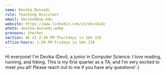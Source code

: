 ```yaml
---
name: Devika Dwivedi
role: Teaching Assistant
email: devikad@uw.edu
website: https://www.linkedin.com/in/devikad/
photo: devika-dwivedi.webp
pronouns: she/her
section: AE at 2:30 PM Thursdays in SAV 156
office-hours: 1:30 PM Fridays in SAV 139
---
```


Hi everyone! I'm Devika (Devi), a junior in Computer Science. I love reading, running, and hiking. This is my first quarter as a TA, and I'm very excited to meet you all! Please reach out to me if you have any questions! :)
